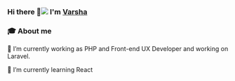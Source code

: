 ### Hi there 👋<img src="https://github.com/TheDudeThatCode/TheDudeThatCode/raw/master/Assets/Hi.gif" style="max-width: 100%; display: inline-block;" data-target="animated-image.originalImage"> I'm <a href="https://www.linkedin.com/in/varshaghanghas/">Varsha</a>

### 🎓 About me

🔭 I’m currently working as PHP and Front-end UX Developer and working on Laravel.

🌱 I’m currently learning React

<!--
**varshaghanghas/varshaghanghas** is a ✨ _special_ ✨ repository because its `README.md` (this file) appears on your GitHub profile.

Here are some ideas to get you started:

- 🔭 I’m currently working on ...
- 🌱 I’m currently learning ...
- 👯 I’m looking to collaborate on ...
- 🤔 I’m looking for help with ...
- 💬 Ask me about ...
- 📫 How to reach me: ...
- 😄 Pronouns: ...
- ⚡ Fun fact: ...
-->
